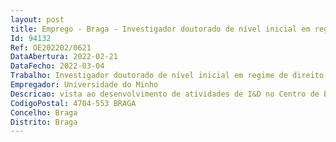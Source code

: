 ```yaml
--- 
layout: post
title: Emprego - Braga - Investigador doutorado de nível inicial em regime de direito privado
Id: 94132
Ref: OE202202/0621
DataAbertura: 2022-02-21
DataFecho: 2022-03-04
Trabalho: Investigador doutorado de nível inicial em regime de direito privado
Empregador: Universidade do Minho
Descricao: vista ao desenvolvimento de atividades de I&D no Centro de Engenharia Biológica.
CodigoPostal: 4704-553 BRAGA
Concelho: Braga
Distrito: Braga
--- 
```

